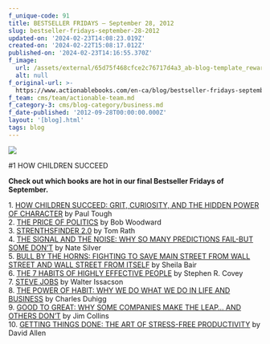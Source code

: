 ```yaml
---
f_unique-code: 91
title: BESTSELLER FRIDAYS – September 28, 2012
slug: bestseller-fridays-september-28-2012
updated-on: '2024-02-23T14:08:23.019Z'
created-on: '2024-02-22T15:08:17.012Z'
published-on: '2024-02-23T14:16:55.370Z'
f_image:
  url: /assets/external/65d75f468cfce2c76717d4a3_ab-blog-template_reward.jpeg
  alt: null
f_original-url: >-
  https://www.actionablebooks.com/en-ca/blog/bestseller-fridays-september-28-2012/
f_team: cms/team/actionable-team.md
f_category-3: cms/blog-category/business.md
f_date-published: '2012-09-28T00:00:00.000Z'
layout: '[blog].html'
tags: blog
---
```


![](/assets/external/65d35b7eed485e2de3d2b6ce_how_children_succeed.jpeg)

#1 HOW CHILDREN SUCCEED

**Check out which books are hot in our final Bestseller Fridays of September.**

1\. [HOW CHILDREN SUCCEED: GRIT, CURIOSITY, AND THE HIDDEN POWER OF CHARACTER](http://www.amazon.com/gp/product/0547564651/ref=as_li_qf_sp_asin_il_tl?ie=UTF8&camp=1789&creative=9325&creativeASIN=0547564651&linkCode=as2&tag=gooseducmedi-20) by Paul Tough  
2\. [THE PRICE OF POLITICS](http://www.amazon.com/gp/product/1451651104/ref=as_li_qf_sp_asin_il_tl?ie=UTF8&camp=1789&creative=9325&creativeASIN=1451651104&linkCode=as2&tag=gooseducmedi-20) by Bob Woodward  
3\. [STRENTHSFINDER 2.0](http://www.amazon.com/gp/product/159562015X/ref=as_li_qf_sp_asin_il_tl?ie=UTF8&tag=gooseducmedi-20&linkCode=as2&camp=1789&creative=9325&creativeASIN=159562015X) by Tom Rath  
4\. [THE SIGNAL AND THE NOISE: WHY SO MANY PREDICTIONS FAIL-BUT SOME DON’T](http://www.amazon.com/gp/product/159420411X/ref=as_li_qf_sp_asin_il_tl?ie=UTF8&camp=1789&creative=9325&creativeASIN=159420411X&linkCode=as2&tag=gooseducmedi-20) by Nate Silver  
5\. [BULL BY THE HORNS: FIGHTING TO SAVE MAIN STREET FROM WALL STREET AND WALL STREET FROM ITSELF](http://www.amazon.com/gp/product/1451672489/ref=as_li_qf_sp_asin_il_tl?ie=UTF8&camp=1789&creative=9325&creativeASIN=1451672489&linkCode=as2&tag=gooseducmedi-20) by Sheila Bair  
6\. [THE 7 HABITS OF HIGHLY EFFECTIVE PEOPLE](http://www.amazon.com/gp/product/0743269519/ref=as_li_qf_sp_asin_il_tl?ie=UTF8&camp=1789&creative=9325&creativeASIN=0743269519&linkCode=as2&tag=gooseducmedi-20) by Stephen R. Covey  
7\. [STEVE JOBS](http://www.amazon.com/gp/product/1451648537/ref=as_li_qf_sp_asin_il_tl?ie=UTF8&tag=gooseducmedi-20&linkCode=as2&camp=1789&creative=9325&creativeASIN=1451648537) by Walter Issacson  
8\. [THE POWER OF HABIT: WHY WE DO WHAT WE DO IN LIFE AND BUSINESS](http://www.amazon.com/gp/product/1400069289/ref=as_li_qf_sp_asin_il_tl?ie=UTF8&tag=gooseducmedi-20&linkCode=as2&camp=1789&creative=9325&creativeASIN=1400069289) by Charles Duhigg  
9\. [GOOD TO GREAT: WHY SOME COMPANIES MAKE THE LEAP… AND OTHERS DON’T](http://www.amazon.com/gp/product/0066620996/ref=as_li_qf_sp_asin_il_tl?ie=UTF8&camp=1789&creative=9325&creativeASIN=0066620996&linkCode=as2&tag=gooseducmedi-20) by Jim Collins  
10\. [GETTING THINGS DONE: THE ART OF STRESS-FREE PRODUCTIVITY](http://www.amazon.com/gp/product/B000WH7PKY/ref=as_li_qf_sp_asin_il_tl?ie=UTF8&camp=1789&creative=9325&creativeASIN=B000WH7PKY&linkCode=as2&tag=gooseducmedi-20) by David Allen
